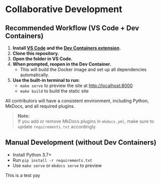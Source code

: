 [use]: https://github.com/Andre601/mkdocs-template/generate

# Collaborative Development

## Recommended Workflow (VS Code + Dev Containers)

1. **Install [VS Code](https://code.visualstudio.com/) and the [Dev Containers extension](https://marketplace.visualstudio.com/items?itemName=ms-vscode-remote.remote-containers).**
2. **Clone this repository.**
3. **Open the folder in VS Code.**
4. **When prompted, reopen in the Dev Container.**
   - This will build the Docker image and set up all dependencies automatically.
5. **Use the built-in terminal to run:**
   - `make serve` to preview the site at [http://localhost:8000](http://localhost:8000)
   - `make build` to build the static site

All contributors will have a consistent environment, including Python, MkDocs, and all required plugins.

> **Note:**  
> If you add or remove MkDocs plugins in `mkdocs.yml`, make sure to update `requirements.txt` accordingly.

## Manual Development (without Dev Containers)

- Install Python 3.7+
- Run `pip install -r requirements.txt`
- Use `make serve` or `mkdocs serve` to preview

This is a test yay
